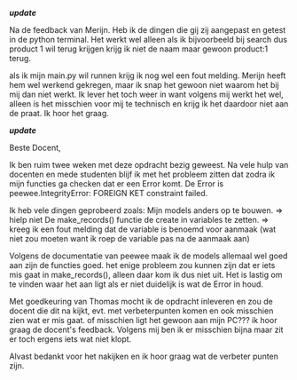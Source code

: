***update***

Na de feedback van Merijn. Heb ik de dingen die gij zij aangepast en getest in de python terminal.
Het werkt wel alleen als ik bijvoorbeeld bij search dus product 1 wil terug krijgen krijg ik niet de naam maar gewoon product:1 terug.

als ik mijn main.py wil runnen krijg ik nog wel een fout melding. Merijn heeft hem wel werkend gekregen, maar ik snap het gewoon niet waarom het bij mij dan niet werkt. Ik lever het toch weer in want volgens mij werkt het wel, alleen is het misschien voor mij te technisch en krijg ik het daardoor niet aan de praat. Ik hoor het graag.

***update***

Beste Docent,

Ik ben ruim twee weken met deze opdracht bezig geweest.
Na vele hulp van docenten en mede studenten blijf ik met het probleem zitten dat zodra ik mijn functies ga checken dat er een Error komt.
De Error is peewee.IntegrityError: FOREIGN KET constraint failed.

Ik heb vele dingen geprobeerd zoals:
Mijn models anders op te bouwen. => hielp niet
De make_records() functie de create in variables te zetten. => kreeg ik een fout melding dat de variable is benoemd voor aanmaak (wat niet zou moeten want ik roep de variable pas na de aanmaak aan)

Volgens de documentatie van peewee maak ik de models allemaal wel goed aan
zijn de functies goed. het enige probleem zou kunnen zijn dat er iets mis gaat in make_records(), alleen daar kom ik dus niet uit.
Het is lastig om te vinden waar het aan ligt als er niet duidelijk is wat de Error in houd.

Met goedkeuring van Thomas mocht ik de opdracht inleveren en zou de docent die dit na kijkt, evt. met verbeterpunten komen en ook misschien zien wat er mis gaat. of misschien ligt het gewoon aan mijn PC??? ik hoor graag de docent's feedback. Volgens mij ben ik er misschien bijna maar zit er toch ergens iets wat niet klopt.

Alvast bedankt voor het nakijken en ik hoor graag wat de verbeter punten zijn. 
